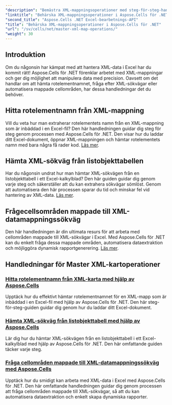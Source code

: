 ```yaml
---
"description": "Bemästra XML-mappningsoperationer med steg-för-steg-handledningar. Hämta rotelement, fråga efter XML-sökvägar och mappa cellområden i Excel-filer med lätthet."
"linktitle": "Behärska XML-mappningsoperationer i Aspose.Cells för .NET"
"second_title": "Aspose.Cells .NET Excel-bearbetnings-API"
"title": "Behärska XML-mappningsoperationer i Aspose.Cells för .NET"
"url": "/sv/cells/net/master-xml-map-operations/"
"weight": 30
---
```


## Introduktion

Om du någonsin har kämpat med att hantera XML-data i Excel har du kommit rätt! Aspose.Cells för .NET förenklar arbetet med XML-mappningar och ger dig möjlighet att manipulera data med precision. Oavsett om det handlar om att hämta rotelementnamnet, fråga efter XML-sökvägar eller automatisera mappade cellområden, har dessa handledningar det du behöver.

## Hitta rotelementnamn från XML-mappning  
Vill du veta hur man extraherar rotelementets namn från en XML-mappning som är inbäddad i en Excel-fil? Den här handledningen guidar dig steg för steg genom processen med Aspose.Cells för .NET. Den visar hur du laddar ditt Excel-dokument, öppnar XML-mappningen och hämtar rotelementets namn med bara några få rader kod. [Läs mer](./find-root-element-name-from-xml-map/).

## Hämta XML-sökväg från listobjekttabellen  
Har du någonsin undrat hur man hämtar XML-sökvägen från en listobjekttabell i ett Excel-kalkylblad? Den här guiden guidar dig genom varje steg och säkerställer att du kan extrahera sökvägar sömlöst. Genom att automatisera den här processen sparar du tid och minskar fel vid hantering av XML-data. [Läs mer](./retrieve-xml-path-from-list-object-table/).

## Frågecellsområden mappade till XML-datamappningssökväg  
Den här handledningen är din ultimata resurs för att arbeta med cellområden mappade till XML-sökvägar i Excel. Med Aspose.Cells för .NET kan du enkelt fråga dessa mappade områden, automatisera dataextraktion och möjliggöra dynamisk rapportgenerering. [Läs mer](./query-cell-areas-mapped-to-xml-data-map-path/).

## Handledningar för Master XML-kartoperationer
### [Hitta rotelementnamn från XML-karta med hjälp av Aspose.Cells](./find-root-element-name-from-xml-map/)
Upptäck hur du effektivt hämtar rotelementnamnet för en XML-mapp som är inbäddad i en Excel-fil med hjälp av Aspose.Cells för .NET. Den här steg-för-steg-guiden guidar dig genom hur du laddar ditt Excel-dokument.
### [Hämta XML-sökväg från listobjekttabell med hjälp av Aspose.Cells](./retrieve-xml-path-from-list-object-table/)
Lär dig hur du hämtar XML-sökvägen från en listobjekttabell i ett Excel-kalkylblad med hjälp av Aspose.Cells för .NET. Den här omfattande guiden täcker varje steg.
### [Fråga cellområden mappade till XML-datamappningssökväg med Aspose.Cells](./query-cell-areas-mapped-to-xml-data-map-path/)
Upptäck hur du smidigt kan arbeta med XML-data i Excel med Aspose.Cells för .NET. Den här omfattande handledningen guidar dig genom processen att fråga cellområden mappade till XML-sökvägar, så att du kan automatisera dataextraktion och enkelt skapa dynamiska rapporter.
